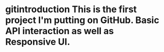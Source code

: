 # gitintroduction This is the first project I'm putting on GitHub. Basic API interaction as well as Responsive UI.
